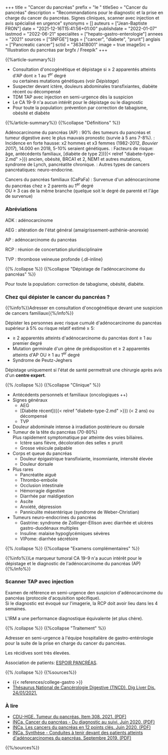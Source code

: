 +++
title = "Cancer du pancréas"
prefix = "le "
titleSeo = "Cancer du pancréas"
description = "Recommandations pour le diagnostic et la prise en charge du cancer du pancréas. Signes cliniques, scanner avec injection et avis spécialisé en urgence"
synonyms = []
auteurs = ["Jean-Baptiste FRON"]
date = "2021-12-16T15:41:56+01:00"
publishdate = "2022-01-07"
lastmod = "2022-06-21"
specialites = ["hepato-gastro-enterologie"]
annees = "2021"
sources = ["SNFGE"]
tags = ["cancer", "diabete", "prurit"]
anglais = ["Pancreatic cancer"]
sctid = "363418001"
image = true
imageSrc = "Illustration du pancréas par brgfx / Freepik"
+++

{{%article-summary%}}

- Consultation d'oncogénétique et dépistage si ≥ 2 apparentés atteints d'AP dont ≥ 1 au 1<sup>er</sup> degré  
  ou certaines mutations génétiques (voir *Dépistage*)
- Suspecter devant ictère, douleurs abdominales transfixiantes, diabète récent ou décompensé
- TDM TAP avec injection en semi-urgence dès la suspicion
- Le CA 19-9 n'a aucun intérêt pour le dépistage ou le diagnostic
- Pour toute la population: prévention par correction de tabagisme, obésité et diabète

{{%/article-summary%}}
{{%collapse "Définitions" %}}

Adénocarcinome du pancréas (AP)
: 90% des tumeurs du pancréas et tumeur digestive avec le plus mauvais pronostic (survie à 5 ans 7-8%).
: Incidence en forte hausse: x2 hommes et x3 femmes (1982-2012, *Bouvier 2017*), 14.000 en 2018, 5-10% seraient génétiques.
: Facteurs de risque: âge, antécédents familiaux, [diabète de type 2]({{< relref "diabete-type-2.md" >}}) ancien, obésité, BRCA1 et 2, NEM1 et autres mutations, syndrome de Lynch, pancréatite chronique.
: Autres types de cancers pancréatiques: neuro-endocrine.

Cancers du pancréas familiaux (CaPaFa)
: Survenue d'un adénocarcinome du pancréas chez ≥ 2 parents au 1<sup>er</sup> degré  
OU ≥ 3 cas de la même branche (quelque soit le degré de parenté et l'âge de survenue)

### Abréviations

ADK
: adénocarcinome

AEG
: altération de l'état général (amaigrissement-asthénie-anorexie)

AP
: adénocarcinome du pancréas

RCP
: réunion de concertation pluridisciplinaire

TVP
: thrombose veineuse profonde
{.dl-inline}

{{% /collapse %}}
{{%collapse "Dépistage de l'adénocarcinome du pancréas" %}}

Pour toute la population: correction de tabagisme, obésité, diabète.

### Chez qui dépister le cancer du pancréas ?

{{%info%}}Adresser en consultation d'oncogénétique devant une suspicion de cancers familiaux{{%/info%}}

Dépister les personnes avec risque cumulé d'adénocarcinome du pancréas supérieur à 5% ou risque relatif estimé ≥ 5:

- ≥ 2 apparentés atteints d'adénocarcinome du pancréas dont ≥ 1 au premier degré
- Mutation germinale d'un gène de prédisposition et ≥ 2 apparentés atteints d'AP OU ≥ 1 au 1<sup>er</sup> degré
- Syndrome de Peutz-Jeghers

Dépistage uniquement si l'état de santé permettrait une chirurgie après avis d'un **centre expert**.

{{% /collapse %}}
{{%collapse "Clinique" %}}

- Antécédents personnels et familiaux (oncologiques ++)
- Signes généraux
  - AEG
  - [Diabète récent]({{< relref "diabete-type-2.md" >}}) (< 2 ans) ou décompensé
  - TVP
- Douleur abdominale intense à irradiation postérieure ou dorsale
- Tumeur de la tête du pancréas (70-80%)  
  Plus rapidement symptomatique par atteinte des voies biliaires.
  - Ictère sans fièvre, décoloration des selles ± prurit
  - Grosse vésicule palpable
- Corps et queue du pancréas
  - Douleur épigastrique transfixiante, insomniante, intensité élevée
  - Douleur dorsale
- Plus rares
  - Pancréatite aiguë
  - Thrombo-embolie
  - Occlusion intestinale
  - Hémorragie digestive
  - Diarrhée par maldigestion
  - Ascite
  - Anxiété, dépression
  - Panniculite mésentérique (syndrome de Weber-Christian)
- Tumeurs neuro-endocrines du pancréas
  - Gastrine: syndrome de Zollinger-Ellison avec diarrhée et ulcères gastro-duodénaux multiples
  - Insuline: malaise hypoglycémiques sévères
  - VIPome: diarrhée sécrétoire

{{% /collapse %}}
{{%collapse "Examens complémentaires" %}}

{{%info%}}Le marqueur tumoral CA 19-9 n'a aucun intérêt pour le dépistage et le diagnostic de l'adénocarcinome du pancréas (AP){{%/info%}}

### Scanner TAP avec injection

Examen de référence en semi-urgence den suspicion d'adénocarcinome du pancréas (protocole d'acquisition spécifique).  
Si le diagnostic est évoqué sur l'imagerie, la RCP doit avoir lieu dans les 4 semaines.

L'IRM a une performance diagnostique équivalente (et plus chère).

{{% /collapse %}}
{{%collapse "Traitement" %}}

Adresser en semi-urgence à l'équipe hospitalière de gastro-entérologie pour la suite de la prise en charge du cancer du pancréas.

Les récidives sont très élevées.

Association de patients: [ESPOIR PANCRÉAS](https://www.espoir-pancreas.fr/).

{{% /collapse %}}
{{%sources%}}

- {{< references/college-gastro >}}
- [Thésaurus National de Cancérologie Digestive (TNCD). Dig Liver Dis. 24/01/2021.](https://www.snfge.org/content/9-cancer-du-pancreas)

### À lire

- [CDU-HGE. Tumeur du pancréas. Item 308. 2021. (PDF)](https://www.snfge.org/sites/default/files/SNFGE/Formation/dsn_cdu-hge_2021-juillet.pdf)
- [INCa. Cancer du pancréas - Du diagnostic au suivi. Juin 2020. (PDF)](https://www.e-cancer.fr/Professionnels-de-sante/Recommandations-et-outils-d-aide-a-la-pratique/Cancers-digestifs)
- [INCa. Les cancers du pancréas en 12 points clés. Juin 2020. (PDF)](https://www.e-cancer.fr/content/download/291472/4150728/file/Cancer_du_pancreas_points-cles_mel_20200605.pdf)
- [INCa. Synthèse - Conduites à tenir devant des patients atteints d'adénocarcinomes du pancréas. Septembre 2019. (PDF)](https://www.e-cancer.fr/content/download/278143/3948778/file/Synthese_CAT_patients_atteints_adenocarcinomes_pancreas_mel_20191118.pdf)

{{%/sources%}}
